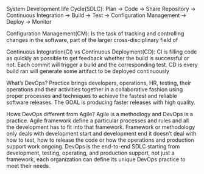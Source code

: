 System Development life Cycle(SDLC):
Plan → Code → Share Repository → Continuous Integration → Build → Test → Configuration Management → Deploy → Monitor

Configuration Management(CM):
Is the task of tracking and controlling changes in the software, part of the larger cross-disciplinary field of

Continuous Integration(CI) vs Continuous Deployment(CD):
CI is filling code as quickly as possible to get feedback whether the build is successful or not. Each commit will trigger a build and the corresponding test.
CD is every build ran will generate some artifact to be deployed continuously

What’s DevOps?
Practice brings developers, operations, HR, testing, their operations and their activities together in a collaborative fashion using proper processes and techniques to achieve the fastest and reliable software releases. The GOAL is producing faster releases with high quality.

Hows DevOps different from Agile?
Agile is a methodlogy and DevOps is a practice. Agile framework define a particular processes and rules and all the development has to fit into that framework. Framework or methodology only deals with development start and development end it doesn’t deal with how to test, how to release the code or how the operations and production support work ongoing. DevOps is the end-to-end SDLC starting from development, testing, operating, and production support, not just a framework, each organization can define its unique DevOps practice to meet their needs.
